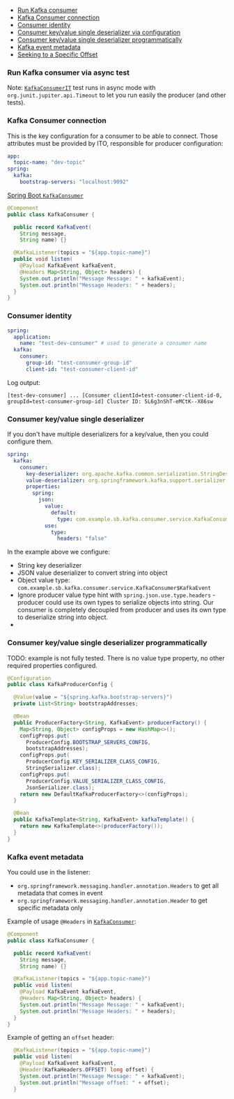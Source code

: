 - [Run Kafka consumer](#run-kafka-consumer-via-async-test)
- [Kafka Consumer connection](#kafka-consumer-connection)
- [Consumer identity](#consumer-identity)
- [Consumer key/value single deserializer via configuration](#consumer-keyvalue-single-deserializer)
- [Consumer key/value single deserializer programmatically](#consumer-keyvalue-single-deserializer-programmatically)
- [Kafka event metadata](#kafka-event-metadata)
- [Seeking to a Specific Offset](https://docs.spring.io/spring-kafka/reference/kafka/seek.html)

### Run Kafka consumer via async test

Note: 
[`KafkaConsumerIT`](src/test/java/com/example/sb/kafka/consumer/service/KafkaConsumerIT.java) test runs in async mode
with `org.junit.jupiter.api.Timeout` to let you run easily the producer (and other tests). 

### Kafka Consumer connection

This is the key configuration for a consumer to be able to connect. 
Those attributes must be provided by ITO, responsible for producer configuration:

```yaml
app:
  topic-name: "dev-topic"
spring:
  kafka:
    bootstrap-servers: "localhost:9092"
```
[Spring Boot `KafkaConsumer`](src/main/java/com/example/sb/kafka/consumer/service/KafkaConsumer.java)
```java
@Component
public class KafkaConsumer {

  public record KafkaEvent(
    String message,
    String name) {}

  @KafkaListener(topics = "${app.topic-name}")
  public void listen(
    @Payload KafkaEvent kafkaEvent,
    @Headers Map<String, Object> headers) {
    System.out.println("Message Message: " + kafkaEvent);
    System.out.println("Message Headers: " + headers);
  }
}
```

### Consumer identity

```yaml
spring:
  application:
    name: "test-dev-consumer" # used to generate a consumer name
  kafka:
    consumer:
      group-id: "test-consumer-group-id"
      client-id: "test-consumer-client-id"
```

Log output:
```text
[test-dev-consumer] ... [Consumer clientId=test-consumer-client-id-0, groupId=test-consumer-group-id] Cluster ID: 5L6g3nShT-eMCtK--X86sw
```

### Consumer key/value single deserializer

If you don't have multiple deserializers for a key/value, then you could configure them. 
```yaml
spring:
  kafka:
    consumer:
      key-deserializer: org.apache.kafka.common.serialization.StringDeserializer
      value-deserializer: org.springframework.kafka.support.serializer.JsonDeserializer
      properties:
        spring:
          json:
            value:
              default:
                type: com.example.sb.kafka.consumer.service.KafkaConsumer$KafkaEvent
            use:
              type:
                headers: "false"
```
In the example above we configure:
- String key deserializer
- JSON value deserializer to convert string into object
- Object value type: `com.example.sb.kafka.consumer.service.KafkaConsumer$KafkaEvent` 
- Ignore producer value type hint with `spring.json.use.type.headers` - 
  producer could use its own types to serialize objects into string. 
  Our consumer is completely decoupled from producer and uses its own type to deserialize string into object.
- 

### Consumer key/value single deserializer programmatically

TODO: example is not fully tested. There is no value type property, no other required properties configured. 

```java
@Configuration
public class KafkaProducerConfig {

  @Value(value = "${spring.kafka.bootstrap-servers}")
  private List<String> bootstrapAddresses;

  @Bean
  public ProducerFactory<String, KafkaEvent> producerFactory() {
    Map<String, Object> configProps = new HashMap<>();
    configProps.put(
      ProducerConfig.BOOTSTRAP_SERVERS_CONFIG,
      bootstrapAddresses);
    configProps.put(
      ProducerConfig.KEY_SERIALIZER_CLASS_CONFIG,
      StringSerializer.class);
    configProps.put(
      ProducerConfig.VALUE_SERIALIZER_CLASS_CONFIG,
      JsonSerializer.class);
    return new DefaultKafkaProducerFactory<>(configProps);
  }

  @Bean
  public KafkaTemplate<String, KafkaEvent> kafkaTemplate() {
    return new KafkaTemplate<>(producerFactory());
  }
}
```

### Kafka event metadata

You could use in the listener:
- `org.springframework.messaging.handler.annotation.Headers` to get all metadata that comes in event
- `org.springframework.messaging.handler.annotation.Header` to get specific metadata only

Example of usage `@Headers` in [`KafkaConsumer`](src/main/java/com/example/sb/kafka/consumer/service/KafkaConsumer.java):
```java
@Component
public class KafkaConsumer {

  public record KafkaEvent(
    String message,
    String name) {}

  @KafkaListener(topics = "${app.topic-name}")
  public void listen(
    @Payload KafkaEvent kafkaEvent,
    @Headers Map<String, Object> headers) {
    System.out.println("Message Message: " + kafkaEvent);
    System.out.println("Message Headers: " + headers);
  }
}
```

Example of getting an `offset` header:

```java
  @KafkaListener(topics = "${app.topic-name}")
  public void listen(
    @Payload KafkaEvent kafkaEvent,
    @Header(KafkaHeaders.OFFSET) long offset) {
    System.out.println("Message Message: " + kafkaEvent);
    System.out.println("Message offset: " + offset);
  }
```